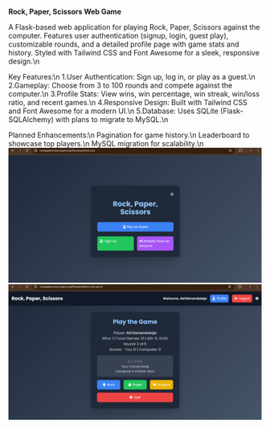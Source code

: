<b>Rock, Paper, Scissors Web Game</b>

A Flask-based web application for playing Rock, Paper, Scissors against the computer. Features user authentication (signup, login, guest play), customizable rounds, and a detailed profile page with game stats and history. Styled with Tailwind CSS and Font Awesome for a sleek, responsive design.\n

Key Features:\n
1.User Authentication: Sign up, log in, or play as a guest.\n
2.Gameplay: Choose from 3 to 100 rounds and compete against the computer.\n
3.Profile Stats: View wins, win percentage, win streak, win/loss ratio, and recent games.\n
4.Responsive Design: Built with Tailwind CSS and Font Awesome for a modern UI.\n
5.Database: Uses SQLite (Flask-SQLAlchemy) with plans to migrate to MySQL.\n

Planned Enhancements:\n
Pagination for game history.\n
Leaderboard to showcase top players.\n
MySQL migration for scalability.\n
![Header](index.png)
![Header](game.png)
